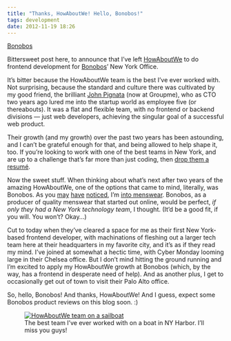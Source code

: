 ```yaml
---
title: "Thanks, HowAboutWe! Hello, Bonobos!"
tags: development
date: 2012-11-19 18:26
---
```


<div class="bonobosLogo">
  <a href="http://bonobos.com" class="bonobos block" target="_blank">Bonobos</a>
</div>
<p>
  Bittersweet post here, to announce that I&rsquo;ve left
  <a href="http://howaboutwe.com" target="_blank">HowAboutWe</a> to do frontend development
  for <a href="http://bonobos.com" target="_blank">Bonobos</a>&rsquo; New York Office.
</p>

<span class="more"></span>

<p>
  It&rsquo;s bitter because the HowAboutWe team is the best I&rsquo;ve
  ever worked with. Not surprising, because the standard and
  culture there was cultivated by my good friend, the brilliant
  <a href="http://tx.pignata.com/">John Pignata</a> (now at Groupme), who as CTO
  two years ago lured me into the startup world as employee five (or
  thereabouts). It was a flat and flexible team, with no frontend or backend
  divisions &mdash; just web developers, achieving the singular goal of a
  successful web product.
</p>

<p>
  Their growth (and my growth) over the past two years has been astounding, and
  I can&rsquo;t be grateful enough for that, and being allowed to help shape it,
  too. If you&rsquo;re looking to work with one of the best teams in New York,
  and are up to a challenge that&rsquo;s far more than just coding, then
  <a href="http://www.howaboutwe.com/jobs" target="_blank">drop them a
  resum&#233;</a>.
</p>

<p>
  Now the sweet stuff. When thinking about what&rsquo;s next after two years
  of the amazing HowAboutWe, one of the options that came to mind, literally,
  was Bonobos. As you <a href="/2012-05-19-trying-out-knit-ties">may</a>
  <a href="/2012/05/20/gh-bass-brockton">have</a>
  <a href="/2012/07/01/ratio-clothing-review">noticed</a>, I&rsquo;m
  <a href="/2012/06/10/online-made-to-measure-for-the-shorted">into
  menswear</a>. Bonobos, as a producer of quality menswear that started out
  online, would be perfect, <em>if only they had a New York technology team</em>,
  I thought. (It&rsquo;d be a good fit, if you will. You won&rsquo;t? Okay&hellip;)
</p>

<p>
  Cut to today when they&rsquo;ve cleared a space for me as their first New
  York-based frontend developer, with machinations of fleshing out a larger tech
  team here at their headquarters in my favorite city, and it&rsquo;s as if they
  read my mind. I&rsquo;ve joined at somewhat a hectic time, with Cyber Monday
  looming large in their Chelsea office. But I don&rsquo;t mind hitting the
  ground running and I&rsquo;m excited to apply my HowAboutWe growth at Bonobos
  (which, by the way, has a frontend in desperate need of help). And as another
  plus, I get to occasionally get out of town to visit their Palo Alto office.
</p>

<p>
  So, hello, Bonobos! And thanks, HowAboutWe! And I guess, expect some Bonobos
  product reviews on this blog soon. :)
</p>

<figure class="fullWidth">
  <div class="curledShadow">
    <a href="https://plus.google.com/photos/101625155591132408533/albums/5806327925969395537?authkey=CKfk24vNl9OXMQ" target="_blank">
      <img src="https://lh3.googleusercontent.com/-1a2laYkeAdQ/UJQ5Hu52rXI/AAAAAAAAKcY/GE81Yy2ppW8/s992/PA248905.jpg"
        alt="HowAboutWe team on a sailboat" />
    </a>
  </div>
  <figcaption>
    The best team I&rsquo;ve ever worked with on a boat in NY Harbor. I&rsquo;ll miss you guys!
  </figcaption>
</figure>
